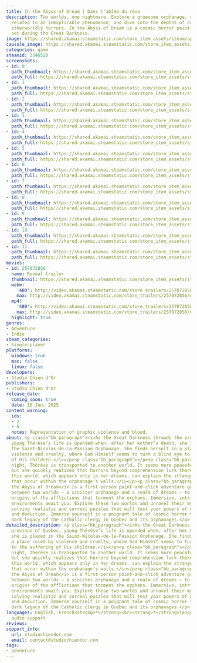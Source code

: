 ```yaml
---
title: In the Abyss of Dream | Dans l'abîme du rêve
description: Two worlds, one nightmare. Explore a gruesome orphanage, solve puzzles
  related to an inexplicable phenomenon, and dive into the depths of dreams to uncover
  otherworldly horrors. In the Abyss of Dream is a cosmic horror point-and-click game
  set during the Great Darkness.
image: https://shared.akamai.steamstatic.com/store_item_assets/steam/apps/3346520/header.jpg?t=1731941285
capsule_image: https://shared.akamai.steamstatic.com/store_item_assets/steam/apps/3346520/e83855feee978c4a544122e3087fec832df0f04e/capsule_231x87.jpg?t=1731941285
categories: game
steamid: 3346520
screenshots:
- id: 0
  path_thumbnail: https://shared.akamai.steamstatic.com/store_item_assets/steam/apps/3346520/ss_f04b7544f97feaa85428104862e2add041f9c9b1.600x338.jpg?t=1731941285
  path_full: https://shared.akamai.steamstatic.com/store_item_assets/steam/apps/3346520/ss_f04b7544f97feaa85428104862e2add041f9c9b1.1920x1080.jpg?t=1731941285
- id: 1
  path_thumbnail: https://shared.akamai.steamstatic.com/store_item_assets/steam/apps/3346520/ss_888731990364b77d13d3519f2df10efc5986b4ab.600x338.jpg?t=1731941285
  path_full: https://shared.akamai.steamstatic.com/store_item_assets/steam/apps/3346520/ss_888731990364b77d13d3519f2df10efc5986b4ab.1920x1080.jpg?t=1731941285
- id: 2
  path_thumbnail: https://shared.akamai.steamstatic.com/store_item_assets/steam/apps/3346520/ss_89034f715f31dac0e8372c5f45bb660b73c17f61.600x338.jpg?t=1731941285
  path_full: https://shared.akamai.steamstatic.com/store_item_assets/steam/apps/3346520/ss_89034f715f31dac0e8372c5f45bb660b73c17f61.1920x1080.jpg?t=1731941285
- id: 3
  path_thumbnail: https://shared.akamai.steamstatic.com/store_item_assets/steam/apps/3346520/ss_4c4eec67dc55448a4bba6dcf1798d3c00628ac9e.600x338.jpg?t=1731941285
  path_full: https://shared.akamai.steamstatic.com/store_item_assets/steam/apps/3346520/ss_4c4eec67dc55448a4bba6dcf1798d3c00628ac9e.1920x1080.jpg?t=1731941285
- id: 4
  path_thumbnail: https://shared.akamai.steamstatic.com/store_item_assets/steam/apps/3346520/ss_683ba36a63836413eeab4c1d851a1d2a82fd8e9f.600x338.jpg?t=1731941285
  path_full: https://shared.akamai.steamstatic.com/store_item_assets/steam/apps/3346520/ss_683ba36a63836413eeab4c1d851a1d2a82fd8e9f.1920x1080.jpg?t=1731941285
- id: 5
  path_thumbnail: https://shared.akamai.steamstatic.com/store_item_assets/steam/apps/3346520/ss_249e3829bb945858f61c7e9c9d89696f36e549f2.600x338.jpg?t=1731941285
  path_full: https://shared.akamai.steamstatic.com/store_item_assets/steam/apps/3346520/ss_249e3829bb945858f61c7e9c9d89696f36e549f2.1920x1080.jpg?t=1731941285
- id: 6
  path_thumbnail: https://shared.akamai.steamstatic.com/store_item_assets/steam/apps/3346520/ss_f5006ba3c1929a51d6ce5ea4f294ff9347cdd5fc.600x338.jpg?t=1731941285
  path_full: https://shared.akamai.steamstatic.com/store_item_assets/steam/apps/3346520/ss_f5006ba3c1929a51d6ce5ea4f294ff9347cdd5fc.1920x1080.jpg?t=1731941285
- id: 7
  path_thumbnail: https://shared.akamai.steamstatic.com/store_item_assets/steam/apps/3346520/ss_cdac21f835fa7057d6c63767cddc0437b6f1ffad.600x338.jpg?t=1731941285
  path_full: https://shared.akamai.steamstatic.com/store_item_assets/steam/apps/3346520/ss_cdac21f835fa7057d6c63767cddc0437b6f1ffad.1920x1080.jpg?t=1731941285
- id: 8
  path_thumbnail: https://shared.akamai.steamstatic.com/store_item_assets/steam/apps/3346520/ss_197e02ba00a90be1565d4933cc5949157fbc9824.600x338.jpg?t=1731941285
  path_full: https://shared.akamai.steamstatic.com/store_item_assets/steam/apps/3346520/ss_197e02ba00a90be1565d4933cc5949157fbc9824.1920x1080.jpg?t=1731941285
- id: 9
  path_thumbnail: https://shared.akamai.steamstatic.com/store_item_assets/steam/apps/3346520/ss_a81c03b00ae0b985a83b54c5e21781123f0890d5.600x338.jpg?t=1731941285
  path_full: https://shared.akamai.steamstatic.com/store_item_assets/steam/apps/3346520/ss_a81c03b00ae0b985a83b54c5e21781123f0890d5.1920x1080.jpg?t=1731941285
- id: 10
  path_thumbnail: https://shared.akamai.steamstatic.com/store_item_assets/steam/apps/3346520/ss_f5bb8c5766923295ddede60a729bd9e22d8e0e1e.600x338.jpg?t=1731941285
  path_full: https://shared.akamai.steamstatic.com/store_item_assets/steam/apps/3346520/ss_f5bb8c5766923295ddede60a729bd9e22d8e0e1e.1920x1080.jpg?t=1731941285
- id: 11
  path_thumbnail: https://shared.akamai.steamstatic.com/store_item_assets/steam/apps/3346520/ss_ccfed87fb57f4b6a97726761556d9f9a14a6cec3.600x338.jpg?t=1731941285
  path_full: https://shared.akamai.steamstatic.com/store_item_assets/steam/apps/3346520/ss_ccfed87fb57f4b6a97726761556d9f9a14a6cec3.1920x1080.jpg?t=1731941285
movies:
- id: 257072856
  name: Reveal trailer
  thumbnail: https://shared.akamai.steamstatic.com/store_item_assets/steam/apps/257072856/4b09655834262dee771e95c7a3103788d942aa6e/movie_600x337.jpg?t=1731941277
  webm:
    '480': http://video.akamai.steamstatic.com/store_trailers/257072856/movie480_vp9.webm?t=1731941277
    max: http://video.akamai.steamstatic.com/store_trailers/257072856/movie_max_vp9.webm?t=1731941277
  mp4:
    '480': http://video.akamai.steamstatic.com/store_trailers/257072856/movie480.mp4?t=1731941277
    max: http://video.akamai.steamstatic.com/store_trailers/257072856/movie_max.mp4?t=1731941277
  highlight: true
genres:
- Adventure
- Indie
steam_categories:
- Single-player
platforms:
  windows: true
  mac: false
  linux: false
developers:
- Studio Chien d'Or
publishers:
- Studio Chien d'Or
release_date:
  coming_soon: true
  date: 16 Jun, 2025
content_warning:
  ids:
  - 2
  - 5
  notes: Representation of graphic violence and blood.
about: <p class="bb_paragraph"><i>As the Great Darkness shrouds the province of Quebec,
  young Thérèse’s life is upended when, after her mother’s death, she is placed in
  the Saint-Nicolas-de-la-Passion Orphanage. She finds herself in a place ruled by
  violence and cruelty, where God Himself seems to turn a blind eye to the suffering
  of His children.</i></p><p class="bb_paragraph"></p><p class="bb_paragraph"><i>At
  night, Thérèse is transported to another world. It seems more peaceful, almost enchanting,
  but she quickly realizes that horrors beyond comprehension lurk there. And perhaps
  this world, which appears only in her dreams, can explain the strange phenomena
  that occur within the orphanage’s walls.</i></p><p class="bb_paragraph"></p><p class="bb_paragraph"><i>In
  the Abyss of Dream</i> is a first-person point-and-click adventure game. Journey
  between two worlds – a sinister orphanage and a realm of dreams – to uncover the
  origins of the afflictions that torment the orphans. Immersive, intricately detailed
  environments await you. Explore these two worlds and unravel their mysteries by
  solving realistic and surreal puzzles that will test your powers of observation
  and deduction. Immerse yourself in a poignant tale of cosmic horror to reveal the
  dark legacy of the Catholic clergy in Quebec and its orphanages.</p>
detailed_description: <p class="bb_paragraph"><i>As the Great Darkness shrouds the
  province of Quebec, young Thérèse’s life is upended when, after her mother’s death,
  she is placed in the Saint-Nicolas-de-la-Passion Orphanage. She finds herself in
  a place ruled by violence and cruelty, where God Himself seems to turn a blind eye
  to the suffering of His children.</i></p><p class="bb_paragraph"></p><p class="bb_paragraph"><i>At
  night, Thérèse is transported to another world. It seems more peaceful, almost enchanting,
  but she quickly realizes that horrors beyond comprehension lurk there. And perhaps
  this world, which appears only in her dreams, can explain the strange phenomena
  that occur within the orphanage’s walls.</i></p><p class="bb_paragraph"></p><p class="bb_paragraph"><i>In
  the Abyss of Dream</i> is a first-person point-and-click adventure game. Journey
  between two worlds – a sinister orphanage and a realm of dreams – to uncover the
  origins of the afflictions that torment the orphans. Immersive, intricately detailed
  environments await you. Explore these two worlds and unravel their mysteries by
  solving realistic and surreal puzzles that will test your powers of observation
  and deduction. Immerse yourself in a poignant tale of cosmic horror to reveal the
  dark legacy of the Catholic clergy in Quebec and its orphanages.</p>
languages: English, French<strong>*</strong><br><strong>*</strong>languages with full
  audio support
reviews:
support_info:
  url: studiochiendor.com
  email: contact@studiochiendor.com
tags:
- adventure
---
```


